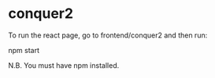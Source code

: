 # conquer2

To run the react page, go to frontend/conquer2 and then run:

npm start

N.B. You must have npm installed.

